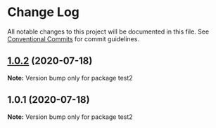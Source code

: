 # Change Log

All notable changes to this project will be documented in this file.
See [Conventional Commits](https://conventionalcommits.org) for commit guidelines.

## [1.0.2](https://github.com/soubhratra/test2/compare/v1.0.1...v1.0.2) (2020-07-18)

**Note:** Version bump only for package test2





## 1.0.1 (2020-07-18)

**Note:** Version bump only for package test2
